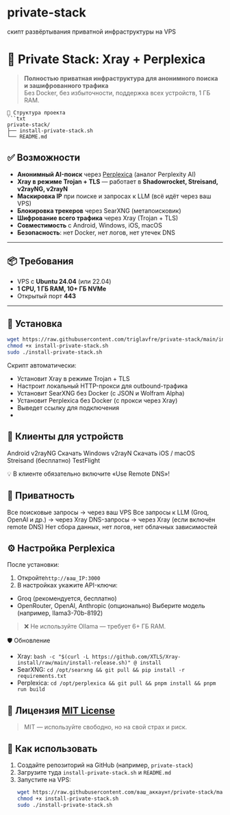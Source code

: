 # private-stack
скипт развёртывания приватной инфраструктуры на VPS
# 🔐 Private Stack: Xray + Perplexica

> **Полностью приватная инфраструктура для анонимного поиска и зашифрованного трафика**  
> Без Docker, без избыточности, поддержка всех устройств, 1 ГБ RAM.
> 
```
📁 Структура проекта
```txt
private-stack/
├── install-private-stack.sh
└── README.md
```

## ✅ Возможности

- **Анонимный AI-поиск** через [Perplexica](https://github.com/ItzCrazyKns/Perplexica) (аналог Perplexity AI)
- **Xray в режиме Trojan + TLS** — работает в **Shadowrocket, Streisand, v2rayNG, v2rayN**
- **Маскировка IP** при поиске и запросах к LLM (всё идёт через ваш VPS)
- **Блокировка трекеров** через SearXNG (метапоисковик)
- **Шифрование всего трафика** через Xray (Trojan + TLS)
- **Совместимость** с Android, Windows, iOS, macOS
- **Безопасность**: нет Docker, нет логов, нет утечек DNS

---

## 📦 Требования

- VPS с **Ubuntu 24.04** (или 22.04)
- **1 CPU, 1 ГБ RAM, 10+ ГБ NVMe**
- Открытый порт **443**

---

## 🚀 Установка

```bash
wget https://raw.githubusercontent.com/triglavfre/private-stack/main/install-private-stack
chmod +x install-private-stack.sh
sudo ./install-private-stack.sh
```
Скрипт автоматически:

- Установит Xray в режиме Trojan + TLS
- Настроит локальный HTTP-прокси для outbound-трафика
- Установит SearXNG без Docker (с JSON и Wolfram Alpha)
- Установит Perplexica без Docker (с прокси через Xray)
- Выведет ссылку для подключения
- 
## 📱 Клиенты для устройств

Android
v2rayNG
Скачать
Windows
v2rayN
Скачать
iOS / macOS
Streisand
(бесплатно)
TestFlight

💡 В клиенте обязательно включите «Use Remote DNS»! 

## 🔐 Приватность
Все поисковые запросы → через ваш VPS
Все запросы к LLM (Groq, OpenAI и др.) → через Xray
DNS-запросы → через Xray (если включён remote DNS)
Нет сбора данных, нет логов, нет облачных зависимостей

## ⚙️ Настройка Perplexica
После установки:

1. Откройте`http://ваш_IP:3000`
2. В настройках укажите API-ключи:
- Groq (рекомендуется, бесплатно)
- OpenRouter, OpenAI, Anthropic (опционально)
Выберите модель (например, llama3-70b-8192)
>❌ Не используйте Ollama — требует 6+ ГБ RAM. 

🛡️ Обновление
- Xray: `bash -c "$(curl -L https://github.com/XTLS/Xray-install/raw/main/install-release.sh)" @ install`
- SearXNG: `cd /opt/searxng && git pull && pip install -r requirements.txt`
- Perplexica: `cd /opt/perplexica && git pull && pnpm install && pnpm run build`

## 📜 Лицензия [MIT License](LICENSE)
>MIT — используйте свободно, но на свой страх и риск.

## 📌 Как использовать

1. Создайте репозиторий на GitHub (например, `private-stack`)
2. Загрузите туда `install-private-stack.sh` и `README.md`
3. Запустите на VPS:
   ```bash
   wget https://raw.githubusercontent.com/ваш_аккаунт/private-stack/main/install-private-stack.sh
   chmod +x install-private-stack.sh
   sudo ./install-private-stack.sh
   ```
